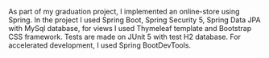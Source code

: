 As part of my graduation project, I implemented an online-store using Spring. In the project I used Spring Boot, Spring Security 5, Spring Data JPA with MySql database, for views I used Thymeleaf template and Bootstrap CSS framework. Tests are made on JUnit 5 with test H2 database. For accelerated development, I used Spring BootDevTools.
